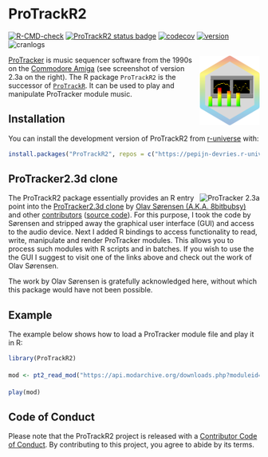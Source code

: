 
# ProTrackR2

<!-- badges: start -->

[![R-CMD-check](https://github.com/pepijn-devries/ProTrackR2/actions/workflows/R-CMD-check.yaml/badge.svg)](https://github.com/pepijn-devries/ProTrackR2/actions/workflows/R-CMD-check.yaml)
[![ProTrackR2 status
badge](https://pepijn-devries.r-universe.dev/badges/ProTrackR2)](https://pepijn-devries.r-universe.dev/ProTrackR2)
[![codecov](https://codecov.io/gh/pepijn-devries/ProTrackR2/graph/badge.svg?token=0ILPGKGB73)](https://codecov.io/gh/pepijn-devries/ProTrackR2)
[![version](https://www.r-pkg.org/badges/version/ProTrackR2)](https://CRAN.R-project.org/package=ProTrackR2)
![cranlogs](https://cranlogs.r-pkg.org/badges/ProTrackR2)
<!-- badges: end -->

<img src="man/figures/logo.svg" align="right" height="139" copyright="cc-sa" alt="logo" class="pkgdown-hide" />

[ProTracker](https://en.wikipedia.org/wiki/ProTracker) is music
sequencer software from the 1990s on the [Commodore
Amiga](https://en.wikipedia.org/wiki/Amiga) (see screenshot of version
2.3a on the right). The R package `ProTrackR2` is the successor of
[`ProTrackR`](https://pepijn-devries.github.io/ProTrackR/). It can be
used to play and manipulate ProTracker module music.

## Installation

You can install the development version of ProTrackR2 from
[r-universe](https://pepijn-devries.r-universe.dev/ProTrackR2) with:

``` r
install.packages("ProTrackR2", repos = c("https://pepijn-devries.r-universe.dev", "https://cloud.r-project.org"))
```

## ProTracker2.3d clone

<img src="https://content.pouet.net/files/screenshots/00050/00050055.png" alt="ProTracker 2.3a" align="right" />

The ProTrackR2 package essentially provides an R entry point into the
[ProTracker2.3d clone](https://16-bits.org/pt2.php) by [Olav Sørensen
(A.K.A. 8bitbubsy)](https://github.com/8bitbubsy) and other
[contributors](https://github.com/8bitbubsy/pt2-clone/graphs/contributors)
([source code](https://github.com/8bitbubsy/pt2-clone)). For this
purpose, I took the code by Sørensen and stripped away the graphical
user interface (GUI) and access to the audio device. Next I added R
bindings to access functionality to read, write, manipulate and render
ProTracker modules. This allows you to process such modules with R
scripts and in batches. If you wish to use the the GUI I suggest to
visit one of the links above and check out the work of Olav Sørensen.

The work by Olav Sørensen is gratefully acknowledged here, without which
this package would have not been possible.

## Example

The example below shows how to load a ProTracker module file and play it
in R:

``` r
library(ProTrackR2)

mod <- pt2_read_mod("https://api.modarchive.org/downloads.php?moduleid=41529#elektric_funk.mod")

play(mod)
```

## Code of Conduct

Please note that the ProTrackR2 project is released with a [Contributor
Code of
Conduct](https://contributor-covenant.org/version/2/1/CODE_OF_CONDUCT.html).
By contributing to this project, you agree to abide by its terms.
